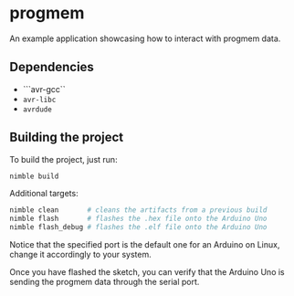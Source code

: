 # progmem

An example application showcasing how to interact with progmem data.

## Dependencies

- ```avr-gcc``
- ```avr-libc```
- ```avrdude```

## Building the project

To build the project, just run:

```bash
nimble build
```

Additional targets:

```bash
nimble clean       # cleans the artifacts from a previous build
nimble flash       # flashes the .hex file onto the Arduino Uno
nimble flash_debug # flashes the .elf file onto the Arduino Uno
```

Notice that the specified port is the default one for an Arduino on Linux, change it 
accordingly to your system.

Once you have flashed the sketch, you can verify that the Arduino Uno is sending 
the progmem data through the serial port.
